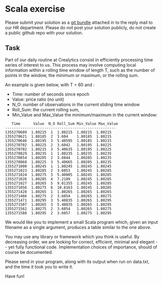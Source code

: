 # Scala exercise

Please submit your solution as a [git bundle](https://git-scm.com/docs/git-bundle)
attached in to the reply mail to our HR department. Please do not post
your solution publicly, do not create a public github repo with your
solution.

## Task

Part of our daily routine at Crealytics consist in efficiently
processing time series of interest to us.  This process may
involve computing local information within a rolling time
window of length T, such as the number of points in the
window, the  minimum or maximum, or the rolling sum.

An example is given below, with T = 60 and :
- Time: number of seconds since epoch
- Value: price ratio (no unit)
- N\_O: number of observations in the current sliding time window
- Roll\_Sum: the current rolling sum,
- Min\_Value and Max\_Value the minimum/maximum in the current window:

```
   Time      Value  N_O Roll_Sum Min_Value Max_Value
---------------------------------------------------
1355270609  1.80215  1  1.80215  1.80215  1.80215
1355270621  1.80185  2  3.604    1.80185  1.80215
1355270646  1.80195  3  5.40595  1.80185  1.80215
1355270702  1.80225  2  3.6042   1.80195  1.80225
1355270702  1.80215  3  5.40635  1.80195  1.80225
1355270829  1.80235  1  1.80235  1.80235  1.80235
1355270854  1.80205  2  3.6044   1.80205  1.80235
1355270868  1.80225  3  5.40665  1.80205  1.80235
1355271000  1.80245  1  1.80245  1.80245  1.80245
1355271023  1.80285  2  3.6053   1.80245  1.80285
1355271024  1.80275  3  5.40805  1.80245  1.80285
1355271026  1.80285  4  7.2109   1.80245  1.80285
1355271027  1.80265  5  9.01355  1.80245  1.80285
1355271056  1.80275  6  10.8163  1.80245  1.80285
1355271428  1.80265  1  1.80265  1.80265  1.80265
1355271466  1.80275  2  3.6054   1.80265  1.80275
1355271471  1.80295  3  5.40835  1.80265  1.80295
1355271507  1.80265  3  5.40835  1.80265  1.80295
1355271562  1.80275  2  3.6054   1.80265  1.80275
1355271588  1.80295  2  3.6057   1.80275  1.80295
```

We would like you to implement a small Scala program
which, given an input filename as a single argument,
produces a table similar to the one above.

You may use any library or framework which you think is useful.
By decreasing order, we are looking for correct, efficient,
minimal and elegant -- yet fully functional code.
Implementation choices of importance, should of course
be documented.

Please send in your program, along with its output when
run on data.txt, and the time it took you to write it.

Have fun!
